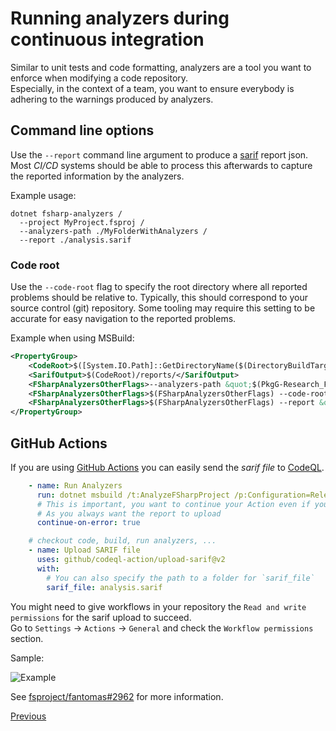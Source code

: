 ﻿---
category: end-users
categoryindex: 2
index: 5
---

# Running analyzers during continuous integration

Similar to unit tests and code formatting, analyzers are a tool you want to enforce when modifying a code repository.  
Especially, in the context of a team, you want to ensure everybody is adhering to the warnings produced by analyzers.

## Command line options

Use the `--report` command line argument to produce a [sarif](https://sarifweb.azurewebsites.net/) report json.  
Most *CI/CD* systems should be able to process this afterwards to capture the reported information by the analyzers.

Example usage:

```shell
dotnet fsharp-analyzers /
  --project MyProject.fsproj /
  --analyzers-path ./MyFolderWithAnalyzers /
  --report ./analysis.sarif
```

### Code root

Use the `--code-root` flag to specify the root directory where all reported problems should be relative to.
Typically, this should correspond to your source control (git) repository. Some tooling may require this setting to be accurate for easy navigation to the reported problems.

Example when using MSBuild:

```xml
<PropertyGroup>
    <CodeRoot>$([System.IO.Path]::GetDirectoryName($(DirectoryBuildTargetsPath)))</CodeRoot>
    <SarifOutput>$(CodeRoot)/reports/</SarifOutput>
    <FSharpAnalyzersOtherFlags>--analyzers-path &quot;$(PkgG-Research_FSharp_Analyzers)/analyzers/dotnet/fs&quot;</FSharpAnalyzersOtherFlags>
    <FSharpAnalyzersOtherFlags>$(FSharpAnalyzersOtherFlags) --code-root &quot;$(CodeRoot)&quot;</FSharpAnalyzersOtherFlags>
    <FSharpAnalyzersOtherFlags>$(FSharpAnalyzersOtherFlags) --report &quot;$(SarifOutput)$(MSBuildProjectName)-$(TargetFramework).sarif&quot;</FSharpAnalyzersOtherFlags>
</PropertyGroup>
```

## GitHub Actions

If you are using [GitHub Actions](https://docs.github.com/en/code-security/codeql-cli/using-the-advanced-functionality-of-the-codeql-cli/sarif-output) you can easily send the *sarif file* to [CodeQL](https://codeql.github.com/).

```yml
    - name: Run Analyzers
      run: dotnet msbuild /t:AnalyzeFSharpProject /p:Configuration=Release
      # This is important, you want to continue your Action even if you found problems.
      # As you always want the report to upload
      continue-on-error: true

    # checkout code, build, run analyzers, ...
    - name: Upload SARIF file
      uses: github/codeql-action/upload-sarif@v2
      with:
        # You can also specify the path to a folder for `sarif_file`
        sarif_file: analysis.sarif
```

You might need to give workflows in your repository the `Read and write permissions` for the sarif upload to succeed.  
Go to `Settings` -> `Actions` -> `General` and check the `Workflow permissions` section.

Sample:

![Example](https://user-images.githubusercontent.com/2621499/275484611-e38461f8-3689-4bf0-8ab8-11a6318e01aa.png)

See [fsproject/fantomas#2962](https://github.com/fsprojects/fantomas/pull/2962) for more information.

[Previous]({{fsdocs-previous-page-link}})
